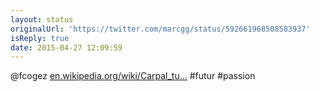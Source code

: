 ```yaml
---
layout: status
originalUrl: 'https://twitter.com/marcgg/status/592661968508583937'
isReply: true
date: 2015-04-27 12:09:59
---
```


@fcogez [en.wikipedia.org/wiki/Carpal_tu…](http://en.wikipedia.org/wiki/Carpal_tunnel_syndrome) #futur #passion
